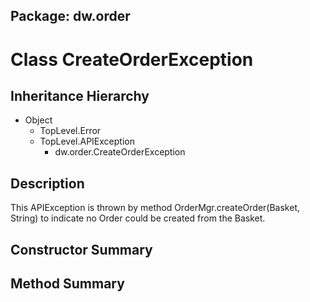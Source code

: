 ## Package: dw.order

# Class CreateOrderException

## Inheritance Hierarchy

- Object
  - TopLevel.Error
  - TopLevel.APIException
    - dw.order.CreateOrderException

## Description

This APIException is thrown by method OrderMgr.createOrder(Basket, String) to indicate no Order could be created from the Basket.

## Constructor Summary

## Method Summary